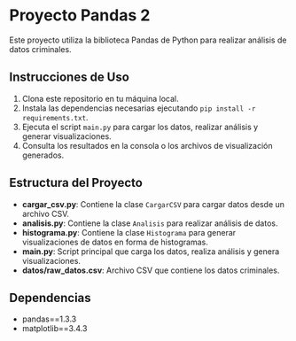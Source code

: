 # Proyecto Pandas 2

Este proyecto utiliza la biblioteca Pandas de Python para realizar análisis de datos criminales.

## Instrucciones de Uso

1. Clona este repositorio en tu máquina local.
2. Instala las dependencias necesarias ejecutando `pip install -r requirements.txt`.
3. Ejecuta el script `main.py` para cargar los datos, realizar análisis y generar visualizaciones.
4. Consulta los resultados en la consola o los archivos de visualización generados.

## Estructura del Proyecto

- **cargar_csv.py**: Contiene la clase `CargarCSV` para cargar datos desde un archivo CSV.
- **analisis.py**: Contiene la clase `Analisis` para realizar análisis de datos.
- **histograma.py**: Contiene la clase `Histograma` para generar visualizaciones de datos en forma de histogramas.
- **main.py**: Script principal que carga los datos, realiza análisis y genera visualizaciones.
- **datos/raw_datos.csv**: Archivo CSV que contiene los datos criminales.

## Dependencias

- pandas==1.3.3
- matplotlib==3.4.3
